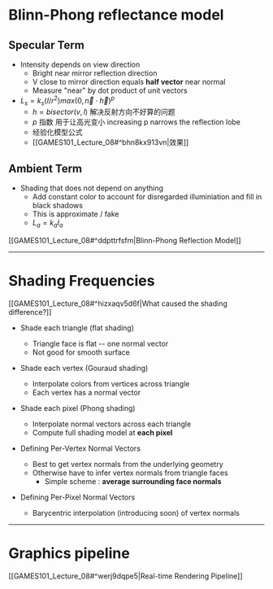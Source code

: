 
# Blinn-Phong reflectance model

## Specular Term

- Intensity depends on view direction
	- Bright near mirror reflection direction
	- V close to mirror direction equals **half vector** near normal
	- Measure "near" by dot product of unit vectors
- $L_s = k_s (I / r^2) max(0 , \overrightarrow n\cdot \overrightarrow h )^p$
	- $h = bisector(v,l)$  解决反射方向不好算的问题
	- $p$ 指数 用于让高光变小 increasing p narrows the reflection lobe
	- 经验化模型公式
	- [[GAMES101_Lecture_08#^bhn8kx913vn|效果]]

## Ambient Term

- Shading that does not depend on anything
	- Add constant color to account for disregarded illuminiation and fill in black shadows
	- This is approximate / fake
	- $L_a = k_a I_a$

[[GAMES101_Lecture_08#^ddpttrfsfm|Blinn-Phong Reflection Model]]

---
# Shading Frequencies

[[GAMES101_Lecture_08#^hizxaqv5d6f|What caused the shading difference?]]

- Shade each triangle (flat shading)
	- Triangle face is flat -- one normal vector
	- Not good for smooth surface
- Shade each vertex (Gouraud shading) 
	- Interpolate colors from vertices across triangle
	- Each vertex has a normal vector
- Shade each pixel (Phong shading)
	- Interpolate normal vectors across each triangle
	- Compute full shading model at **each pixel**


- Defining Per-Vertex Normal Vectors
	- Best to get vertex normals from the underlying geometry
	- Otherwise have to infer vertex normals from triangle faces
		- Simple scheme : **average surrounding face normals**
- Defining Per-Pixel Normal Vectors
	- Barycentric interpolation (introducing soon) of vertex normals

---
# Graphics pipeline

[[GAMES101_Lecture_08#^werj9dqpe5|Real-time Rendering Pipeline]]

